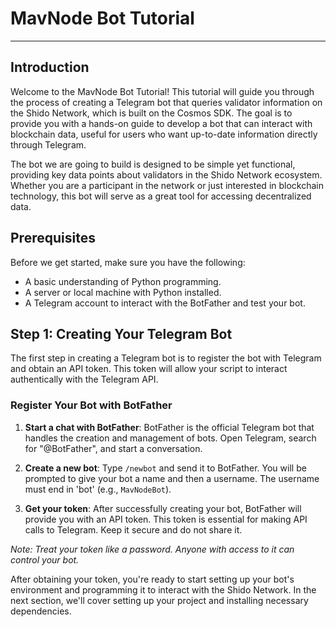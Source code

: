 # MavNode Bot Tutorial

---

## Introduction

Welcome to the MavNode Bot Tutorial! This tutorial will guide you through the process of creating a Telegram bot that queries validator information on the Shido Network, which is built on the Cosmos SDK. The goal is to provide you with a hands-on guide to develop a bot that can interact with blockchain data, useful for users who want up-to-date information directly through Telegram.

The bot we are going to build is designed to be simple yet functional, providing key data points about validators in the Shido Network ecosystem. Whether you are a participant in the network or just interested in blockchain technology, this bot will serve as a great tool for accessing decentralized data.

## Prerequisites

Before we get started, make sure you have the following:
- A basic understanding of Python programming.
- A server or local machine with Python installed.
- A Telegram account to interact with the BotFather and test your bot.

## Step 1: Creating Your Telegram Bot

The first step in creating a Telegram bot is to register the bot with Telegram and obtain an API token. This token will allow your script to interact authentically with the Telegram API.

### Register Your Bot with BotFather

1. **Start a chat with BotFather**: BotFather is the official Telegram bot that handles the creation and management of bots. Open Telegram, search for "@BotFather", and start a conversation.

2. **Create a new bot**: Type `/newbot` and send it to BotFather. You will be prompted to give your bot a name and then a username. The username must end in 'bot' (e.g., `MavNodeBot`).

3. **Get your token**: After successfully creating your bot, BotFather will provide you with an API token. This token is essential for making API calls to Telegram. Keep it secure and do not share it.

*Note: Treat your token like a password. Anyone with access to it can control your bot.*

After obtaining your token, you're ready to start setting up your bot's environment and programming it to interact with the Shido Network. In the next section, we'll cover setting up your project and installing necessary dependencies.

